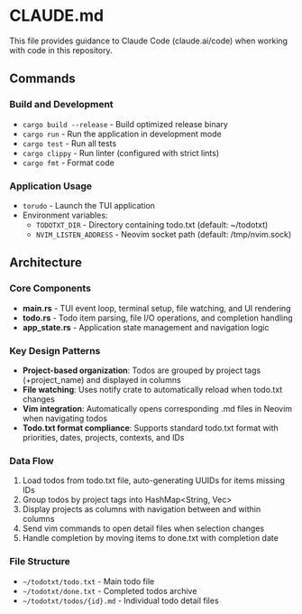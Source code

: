 # CLAUDE.md

This file provides guidance to Claude Code (claude.ai/code) when working with code in this repository.

## Commands

### Build and Development
- `cargo build --release` - Build optimized release binary
- `cargo run` - Run the application in development mode
- `cargo test` - Run all tests
- `cargo clippy` - Run linter (configured with strict lints)
- `cargo fmt` - Format code

### Application Usage
- `torudo` - Launch the TUI application
- Environment variables:
  - `TODOTXT_DIR` - Directory containing todo.txt (default: ~/todotxt)
  - `NVIM_LISTEN_ADDRESS` - Neovim socket path (default: /tmp/nvim.sock)

## Architecture

### Core Components
- **main.rs** - TUI event loop, terminal setup, file watching, and UI rendering
- **todo.rs** - Todo item parsing, file I/O operations, and completion handling
- **app_state.rs** - Application state management and navigation logic

### Key Design Patterns
- **Project-based organization**: Todos are grouped by project tags (+project_name) and displayed in columns
- **File watching**: Uses notify crate to automatically reload when todo.txt changes
- **Vim integration**: Automatically opens corresponding .md files in Neovim when navigating todos
- **Todo.txt format compliance**: Supports standard todo.txt format with priorities, dates, projects, contexts, and IDs

### Data Flow
1. Load todos from todo.txt file, auto-generating UUIDs for items missing IDs
2. Group todos by project tags into HashMap<String, Vec<Item>>
3. Display projects as columns with navigation between and within columns
4. Send vim commands to open detail files when selection changes
5. Handle completion by moving items to done.txt with completion date

### File Structure
- `~/todotxt/todo.txt` - Main todo file
- `~/todotxt/done.txt` - Completed todos archive
- `~/todotxt/todos/{id}.md` - Individual todo detail files